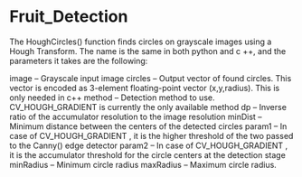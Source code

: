 # Fruit_Detection

The HoughCircles() function finds circles on grayscale images using a Hough Transform.
The name is the same in both python and c ++, and the parameters it takes are the following:

image – Grayscale input image
circles – Output vector of found circles. This vector is encoded as 3-element floating-point vector (x,y,radius). This is only needed in c++
method – Detection method to use. CV_HOUGH_GRADIENT is currently the only available method
dp – Inverse ratio of the accumulator resolution to the image resolution
minDist – Minimum distance between the centers of the detected circles
param1 – In case of CV_HOUGH_GRADIENT , it is the higher threshold of the two passed to the Canny() edge detector
param2 – In case of CV_HOUGH_GRADIENT , it is the accumulator threshold for the circle centers at the detection stage
minRadius – Minimum circle radius
maxRadius – Maximum circle radius.
